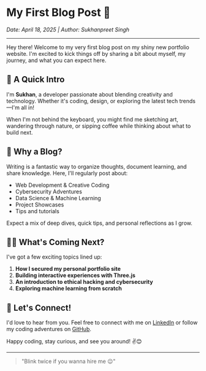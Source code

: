 # My First Blog Post 🎉

*Date: April 18, 2025 | Author: Sukhanpreet Singh*

---

Hey there! Welcome to my very first blog post on my shiny new portfolio website. I'm excited to kick things off by sharing a bit about myself, my journey, and what you can expect here.

## 🚀 A Quick Intro

I'm **Sukhan**, a developer passionate about blending creativity and technology. Whether it's coding, design, or exploring the latest tech trends—I'm all in!

When I'm not behind the keyboard, you might find me sketching art, wandering through nature, or sipping coffee while thinking about what to build next.

## 🌟 Why a Blog?

Writing is a fantastic way to organize thoughts, document learning, and share knowledge. Here, I'll regularly post about:

- Web Development & Creative Coding
- Cybersecurity Adventures
- Data Science & Machine Learning
- Project Showcases
- Tips and tutorials

Expect a mix of deep dives, quick tips, and personal reflections as I grow.

## 🧑‍💻 What's Coming Next?

I've got a few exciting topics lined up:

1. **How I secured my personal portfolio site**
2. **Building interactive experiences with Three.js**
3. **An introduction to ethical hacking and cybersecurity**
4. **Exploring machine learning from scratch**

## 💬 Let's Connect!

I'd love to hear from you. Feel free to connect with me on [LinkedIn](https://www.linkedin.com/in/sukhandhillon/) or follow my coding adventures on [GitHub](https://github.com/RbbSukhRkhe).

Happy coding, stay curious, and see you around! ✌️😊

---

> "Blink twice if you wanna hire me 😉"

